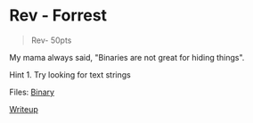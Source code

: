 # Rev - Forrest
> Rev- 50pts

My mama always said, "Binaries are not great for hiding things".


Hint 1. Try looking for text strings

Files: [Binary](src/forrest)

[Writeup](writeup.md)
